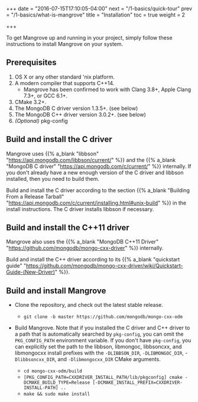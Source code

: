 +++
date = "2016-07-15T17:10:05-04:00"
next = "/1-basics/quick-tour"
prev = "/1-basics/what-is-mangrove"
title = "Installation"
toc = true
weight = 2

+++

To get Mangrove up and running in your project, simply follow these instructions to install Mangrove on your system.

## Prerequisites

1. OS X or any other standard 'nix platform.
2. A modern compiler that supports C++14.
	* Mangrove has been confirmed to work with Clang 3.8+, Apple Clang 7.3+, or GCC 6.1+.
3. CMake 3.2+. 
4. The MongoDB C driver version 1.3.5+. (see below)
5. The MongoDB C++ driver version 3.0.2+. (see below)
6. *(Optional)* pkg-config

## Build and install the C driver

Mangrove uses {{% a_blank "libbson" "https://api.mongodb.com/libbson/current/" %}} and the {{% a_blank "MongoDB C driver" "https://api.mongodb.com/c/current/" %}} internally. If you don't already have a new enough version of the C driver and libbson installed, then you need to build them.

Build and install the C driver according to the section {{% a_blank "Building From a Release Tarball" "https://api.mongodb.com/c/current/installing.html#unix-build" %}} in the install instructions. The C driver installs libbson if necessary.

## Build and install the C++11 driver

Mangrove also uses the {{% a_blank "MongoDB C++11 Driver" "https://github.com/mongodb/mongo-cxx-driver" %}} internally.

Build and install the C++ driver according to its {{% a_blank "quickstart guide" "https://github.com/mongodb/mongo-cxx-driver/wiki/Quickstart-Guide-(New-Driver)" %}}.

## Build and install Mangrove

* Clone the repository, and check out the latest stable release.
    - `git clone -b master https://github.com/mongodb/mongo-cxx-odm`

* Build Mangrove. Note that if you installed the C driver and C++ driver to a path that is automatically searched by `pkg-config`, you can omit the `PKG_CONFIG_PATH` environment variable. If you don't have `pkg-config`, you can explicitly set the path to the libbson, libmongoc, libbsoncxx, and libmongocxx install prefixes with the `-DLIBBSON_DIR`, `-DLIBMONGOC_DIR`, -`Dlibbsoncxx_DIR`, and `-Dlibmongocxx_DIR` CMake arguments.
   - `cd mongo-cxx-odm/build`
   - `[PKG_CONFIG_PATH=CXXDRIVER_INSTALL_PATH/lib/pkgconfig] cmake -DCMAKE_BUILD_TYPE=Release [-DCMAKE_INSTALL_PREFIX=CXXDRIVER-INSTALL-PATH] ..`
   - `make && sudo make install`

